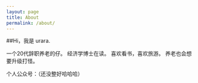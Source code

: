 ```yaml
---
layout: page
title: About
permalink: /about/
---
```


##Hi，我是 urara.

一个20代辞职养老的仔。
经济学博士在读。
喜欢看书，喜欢旅游。
养老也会想要升级打怪。

个人公众号：（还没整好哈哈哈）
